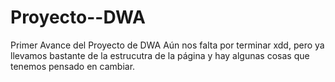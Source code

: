 # Proyecto--DWA
Primer Avance del Proyecto de DWA
Aún nos falta por terminar xdd, pero ya llevamos bastante de la estrucutra de la página y hay algunas cosas que tenemos pensado en cambiar.